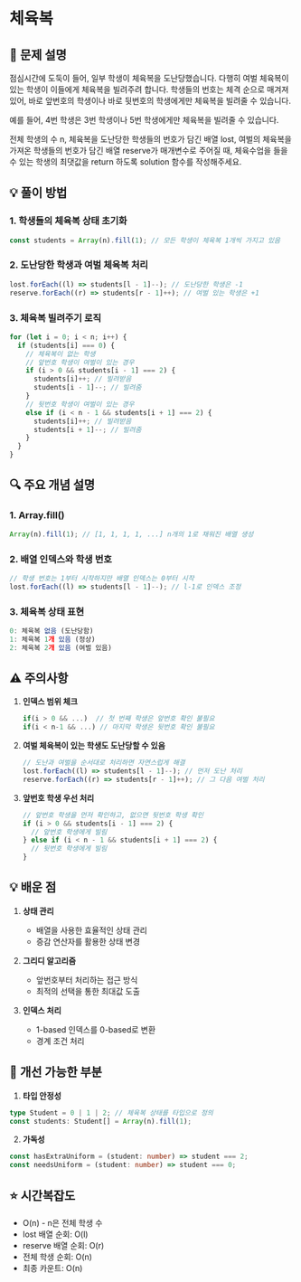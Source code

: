 # 체육복

## 📌 문제 설명

점심시간에 도둑이 들어, 일부 학생이 체육복을 도난당했습니다. 다행히 여벌 체육복이 있는 학생이 이들에게 체육복을 빌려주려 합니다. 학생들의 번호는 체격 순으로 매겨져 있어, 바로 앞번호의 학생이나 바로 뒷번호의 학생에게만 체육복을 빌려줄 수 있습니다.

예를 들어, 4번 학생은 3번 학생이나 5번 학생에게만 체육복을 빌려줄 수 있습니다.

전체 학생의 수 n, 체육복을 도난당한 학생들의 번호가 담긴 배열 lost, 여벌의 체육복을 가져온 학생들의 번호가 담긴 배열 reserve가 매개변수로 주어질 때, 체육수업을 들을 수 있는 학생의 최댓값을 return 하도록 solution 함수를 작성해주세요.

## 💡 풀이 방법

### 1. 학생들의 체육복 상태 초기화

```typescript
const students = Array(n).fill(1); // 모든 학생이 체육복 1개씩 가지고 있음
```

### 2. 도난당한 학생과 여벌 체육복 처리

```typescript
lost.forEach((l) => students[l - 1]--); // 도난당한 학생은 -1
reserve.forEach((r) => students[r - 1]++); // 여벌 있는 학생은 +1
```

### 3. 체육복 빌려주기 로직

```typescript
for (let i = 0; i < n; i++) {
  if (students[i] === 0) {
    // 체육복이 없는 학생
    // 앞번호 학생이 여벌이 있는 경우
    if (i > 0 && students[i - 1] === 2) {
      students[i]++; // 빌려받음
      students[i - 1]--; // 빌려줌
    }
    // 뒷번호 학생이 여벌이 있는 경우
    else if (i < n - 1 && students[i + 1] === 2) {
      students[i]++; // 빌려받음
      students[i + 1]--; // 빌려줌
    }
  }
}
```

## 🔍 주요 개념 설명

### 1. Array.fill()

```typescript
Array(n).fill(1); // [1, 1, 1, 1, ...] n개의 1로 채워진 배열 생성
```

### 2. 배열 인덱스와 학생 번호

```typescript
// 학생 번호는 1부터 시작하지만 배열 인덱스는 0부터 시작
lost.forEach((l) => students[l - 1]--); // l-1로 인덱스 조정
```

### 3. 체육복 상태 표현

```typescript
0: 체육복 없음 (도난당함)
1: 체육복 1개 있음 (정상)
2: 체육복 2개 있음 (여벌 있음)
```

## ⚠️ 주의사항

1. **인덱스 범위 체크**

   ```typescript
   if(i > 0 && ...)  // 첫 번째 학생은 앞번호 확인 불필요
   if(i < n-1 && ...) // 마지막 학생은 뒷번호 확인 불필요
   ```

2. **여벌 체육복이 있는 학생도 도난당할 수 있음**

   ```typescript
   // 도난과 여벌을 순서대로 처리하면 자연스럽게 해결
   lost.forEach((l) => students[l - 1]--); // 먼저 도난 처리
   reserve.forEach((r) => students[r - 1]++); // 그 다음 여벌 처리
   ```

3. **앞번호 학생 우선 처리**
   ```typescript
   // 앞번호 학생을 먼저 확인하고, 없으면 뒷번호 학생 확인
   if (i > 0 && students[i - 1] === 2) {
     // 앞번호 학생에게 빌림
   } else if (i < n - 1 && students[i + 1] === 2) {
     // 뒷번호 학생에게 빌림
   }
   ```

## 💡 배운 점

1. **상태 관리**

   - 배열을 사용한 효율적인 상태 관리
   - 증감 연산자를 활용한 상태 변경

2. **그리디 알고리즘**

   - 앞번호부터 처리하는 접근 방식
   - 최적의 선택을 통한 최대값 도출

3. **인덱스 처리**
   - 1-based 인덱스를 0-based로 변환
   - 경계 조건 처리

## 🚀 개선 가능한 부분

1. **타입 안정성**

```typescript
type Student = 0 | 1 | 2; // 체육복 상태를 타입으로 정의
const students: Student[] = Array(n).fill(1);
```

2. **가독성**

```typescript
const hasExtraUniform = (student: number) => student === 2;
const needsUniform = (student: number) => student === 0;
```

## ⭐️ 시간복잡도

- O(n) - n은 전체 학생 수
- lost 배열 순회: O(l)
- reserve 배열 순회: O(r)
- 전체 학생 순회: O(n)
- 최종 카운트: O(n)
